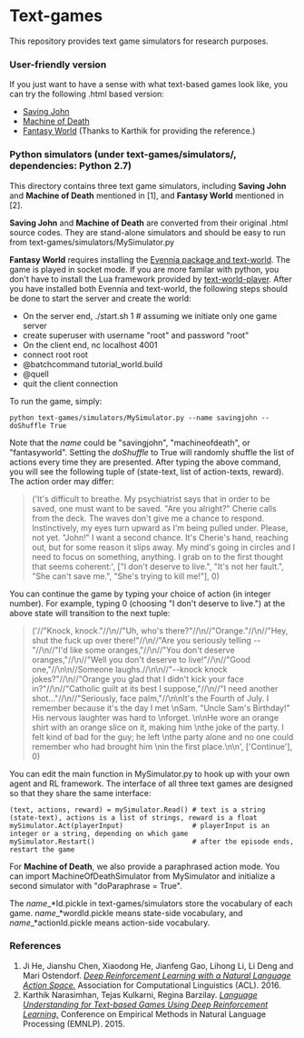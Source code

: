 # Text-games
This repository provides text game simulators for research purposes.

### User-friendly version
If you just want to have a sense with what text-based games look like, you can try the following .html based version:
 - [Saving John](http://www.ifarchive.org/if-archive/games/competition2013/web/savingjohn/Saving%20John.html)
 - [Machine of Death](http://ifarchive.giga.or.at/if-archive/games/competition2013/web/machineofdeath/MachineOfDeath.html)
 - [Fantasy World](http://horizondark.com:8000/webclient/) (Thanks to Karthik for providing the reference.)

### Python simulators (under text-games/simulators/, dependencies: Python 2.7)
This directory contains three text game simulators, including **Saving John** and **Machine of Death** mentioned in [1], and **Fantasy World** mentioned in [2].

**Saving John** and **Machine of Death** are converted from their original .html source codes. They are stand-alone simulators and should be easy to run from text-games/simulators/MySimulator.py

**Fantasy World** requires installing the [Evennia package and text-world](https://github.com/mrkulk/text-world). The game is played in socket mode. If you are more familar with python, you don't have to install the Lua framework provided by [text-world-player](https://github.com/karthikncode/text-world-player). After you have installed both Evennia and text-world, the following steps should be done to start the server and create the world:
 - On the server end, ./start.sh 1 # assuming we initiate only one game server
 - create superuser with username "root" and password "root"
 - On the client end, nc localhost 4001
 - connect root root
 - @batchcommand tutorial_world.build
 - @quell
 - quit the client connection

To run the game, simply:
```
python text-games/simulators/MySimulator.py --name savingjohn --doShuffle True
```
Note that the _name_ could be "savingjohn", "machineofdeath", or "fantasyworld". Setting the _doShuffle_ to True will randomly shuffle the list of actions every time they are presented. After typing the above command, you will see the following tuple of (state-text, list of action-texts, reward). The action order may differ:

>('It\'s difficult to breathe.     My psychiatrist says that in order to be saved, one must want to be saved. "Are you alright?" Cherie calls from the deck. The waves don\'t give me a chance to respond. Instinctively,  my eyes turn upward as I\'m being pulled under. Please, not yet. "John!"  I want a second chance. It\'s Cherie\'s hand, reaching out, but for some reason it slips  away. My mind\'s going in circles and I need to focus on  something, anything. I grab on to the first thought that  seems coherent:', ["I don't deserve to live.", "It's not her fault.", "She can't save me.", "She's trying to kill me!"], 0)

You can continue the game by typing your choice of action (in integer number). For example, typing 0 (choosing "I don't deserve to live.") at the above state will transition to the next tuple:

>('//"Knock, knock."//\\n//"Uh, who\'s there?"//\\n//"Orange."//\\n//"Hey, shut the fuck up over there!"//\\n//"Are you seriously telling --"//\\n//"I\'d like some oranges,"//\\n//"You don\'t deserve oranges,"//\\n//"Well you don\'t deserve to live!"//\\n//"Good one,"//\\n\\n//Someone laughs.//\\n\\n//"--knock knock jokes?"//\\n//"Orange you glad that I didn\'t kick your face in?"//\\n//"Catholic guilt at its best I suppose,"//\\n//"I need another shot..."//\\n//"Seriously, face palm,"//\\n\\nIt\'s the Fourth of July. I remember because it\'s the day I met \\nSam. "Uncle Sam\'s Birthday!" His nervous laughter was hard to \\nforget. \\n\\nHe wore an orange shirt with an orange slice on it, making him \\nthe joke of the party. I felt kind of bad for the guy; he left \\nthe party alone and no one could remember who had brought him \\nin the first place.\\n\\n', ['Continue'], 0)

You can edit the main function in MySimulator.py to hook up with your own agent and RL framework. The interface of all three text games are designed so that they share the same interface:
```
(text, actions, reward) = mySimulator.Read() # text is a string (state-text), actions is a list of strings, reward is a float
mySimulator.Act(playerInput)                 # playerInput is an integer or a string, depending on which game
mySimulator.Restart()                        # after the episode ends, restart the game
```

For **Machine of Death**, we also provide a paraphrased action mode. You can import MachineOfDeathSimulator from MySimulator and initialize a second simulator with "doParaphrase = True".

The _name_\_\*Id.pickle in text-games/simulators store the vocabulary of each game. _name_\_\*wordId.pickle means state-side vocabulary, and _name_\_\*actionId.pickle means action-side vocabulary.

### References
1. Ji He, Jianshu Chen, Xiaodong He, Jianfeng Gao, Lihong Li, Li Deng and Mari Ostendorf. [_Deep Reinforcement Learning with a Natural Language Action Space._](http://arxiv.org/abs/1511.04636) Association for Computational Linguistics (ACL). 2016.
2. Karthik Narasimhan, Tejas Kulkarni, Regina Barzilay. [_Language Understanding for Text-based Games Using Deep Reinforcement Learning._](http://aclweb.org/anthology/D/D15/D15-1001.pdf) Conference on Empirical Methods in Natural Language Processing (EMNLP). 2015.
